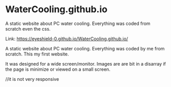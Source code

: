 # WaterCooling.github.io
A static website about PC water cooling. Everything was coded from scratch even the css. 

Link: https://eyeshield-0.github.io/WaterCooling.github.io/

A static website about PC water cooling. Everything was coded by me from scratch. This my first website. 


It was designed for a wide screen/monitor. Images are are bit in a disarray if the page is minimize or viewed on a small screen. 

//it is not very responsive 


